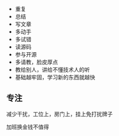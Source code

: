 - 重复
- 总结
- 写文章
- 多动手
- 多试错
- 读源码
- 参与开源
- 多请教，脸皮厚点
- 教给别人，讲给不懂技术人的听
- 基础越牢固，学习新的东西就越快

## 专注

减少干扰，工位上，房门上，挂上免打扰牌子

加班换金钱不值得
